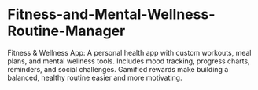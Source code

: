 # Fitness-and-Mental-Wellness-Routine-Manager
Fitness &amp; Wellness App: A personal health app with custom workouts, meal plans, and mental wellness tools. Includes mood tracking, progress charts, reminders, and social challenges. Gamified rewards make building a balanced, healthy routine easier and more motivating.
